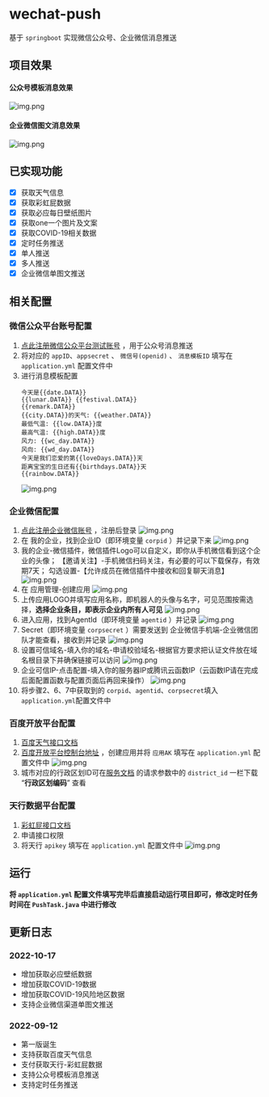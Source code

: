 # wechat-push
基于 `springboot` 实现微信公众号、企业微信消息推送

## 项目效果
#### 公众号模板消息效果
![img.png](src/main/resources/image/推送效果.jpg)

#### 企业微信图文消息效果
![img.png](src/main/resources/image/企业微信推送效果.jpg)

## 已实现功能
- [X] 获取天气信息
- [X] 获取彩虹屁数据
- [X] 获取必应每日壁纸图片
- [X] 获取one一个图片及文案
- [X] 获取COVID-19相关数据
- [X] 定时任务推送
- [X] 单人推送
- [X] 多人推送
- [X] 企业微信单图文推送

## 相关配置

### 微信公众平台账号配置
1. [点此注册微信公众平台测试账号](https://mp.weixin.qq.com/debug/cgi-bin/sandboxinfo?action=showinfo&t=sandbox/index) ，用于公众号消息推送
2. 将对应的 `appID`、`appsecret` 、 `微信号(openid)` 、 `消息模板ID` 填写在 `application.yml` 配置文件中
3. 进行消息模板配置
    ```
    今天是{{date.DATA}}
    {{lunar.DATA}} {{festival.DATA}}
    {{remark.DATA}}
    {{city.DATA}}的天气: {{weather.DATA}}
    最低气温: {{low.DATA}}度
    最高气温: {{high.DATA}}度
    风力: {{wc_day.DATA}}
    风向: {{wd_day.DATA}}
    今天是我们恋爱的第{{loveDays.DATA}}天
    距离宝宝的生日还有{{birthdays.DATA}}天
    {{rainbow.DATA}}
    ```
   ![img.png](src/main/resources/image/消息模板配置.png)

### 企业微信配置
1. [点此注册企业微信账号](https://work.weixin.qq.com/wework_admin/register_wx?from=myhome) ，注册后登录
   ![img.png](src/main/resources/image/注册企业微信.png)
2. 在 我的企业，找到企业ID（即环境变量 `corpid` ）并记录下来
   ![img.png](src/main/resources/image/我的企业.png)
3. 我的企业-微信插件，微信插件Logo可以自定义，即你从手机微信看到这个企业的头像；
【邀请关注】-手机微信扫码关注，有必要的可以下载保存，有效期7天；
勾选设置-【允许成员在微信插件中接收和回复聊天消息】
   ![img.png](src/main/resources/image/微信插件.png)
4. 在 应用管理-创建应用
   ![img.png](src/main/resources/image/应用管理.png)
5. 上传应用LOGO并填写应用名称，即机器人的头像与名字，可见范围按需选择，**选择企业条目，即表示企业内所有人可见**
   ![img.png](src/main/resources/image/应用管理.png)
6. 进入应用，找到AgentId（即环境变量 `agentid` ）并记录
   ![img.png](src/main/resources/image/查看agentid.png)
7. Secret（即环境变量 `corpsecret` ）需要发送到 企业微信手机端-企业微信团队才能查看，接收到并记录
   ![img.png](src/main/resources/image/接收corpsecret.png)
8. 设置可信域名-填入你的域名-申请校验域名-根据官方要求把认证文件放在域名根目录下并确保链接可以访问
   ![img.png](src/main/resources/image/设置可信域名.png)
9. 企业可信IP-点击配置-填入你的服务器IP或腾讯云函数IP（云函数IP请在完成后面配置函数与配置页面后再回来操作）
   ![img.png](src/main/resources/image/设置可信IP.png)
10. 将步骤2、6、7中获取到的 `corpid`、`agentid`、`corpsecret`填入 `application.yml`配置文件中
### 百度开放平台配置
1. [百度天气接口文档](https://lbs.baidu.com/index.php?title=webapi/weather)
2. [百度开放平台控制台地址](https://lbs.baidu.com/apiconsole/key#/home) ，创建应用并将 `应用AK` 填写在 `application.yml` 配置文件中
    ![img.png](src/main/resources/image/百度开放平台配置.png)
3. 城市对应的行政区划ID可在[服务文档](https://lbs.baidu.com/index.php?title=webapi/weather) 的请求参数中的 `district_id` 一栏下载 “**行政区划编码**” 查看

### 天行数据平台配置
1. [彩虹屁接口文档](https://www.tianapi.com/apiview/181)
2. 申请接口权限
3. 将天行 `apikey` 填写在 `application.yml` 配置文件中
![img.png](src/main/resources/image/天行api配置.png)

## 运行

**将 `application.yml` 配置文件填写完毕后直接启动运行项目即可，修改定时任务时间在 `PushTask.java` 中进行修改**

## 更新日志
### 2022-10-17
- 增加获取必应壁纸数据
- 增加获取COVID-19数据
- 增加获取COVID-19风险地区数据
- 支持企业微信渠道单图文推送

### 2022-09-12
- 第一版诞生
- 支持获取百度天气信息
- 支付获取天行-彩虹屁数据
- 支持公众号模板消息推送
- 支持定时任务推送